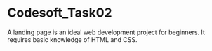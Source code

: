 # Codesoft_Task02
A landing page is an ideal web development project for beginners. It requires basic knowledge of HTML and CSS.
